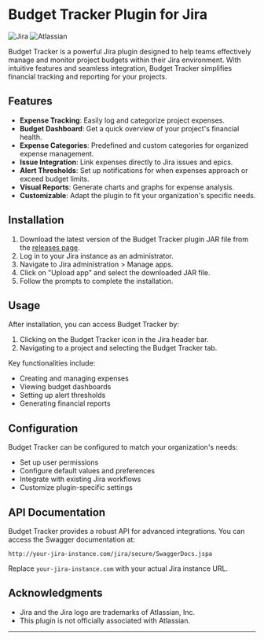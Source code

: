 # Budget Tracker Plugin for Jira

![Jira](https://img.shields.io/badge/Jira-0052CC?style=for-the-badge&logo=Jira&logoColor=white)
![Atlassian](https://img.shields.io/badge/Atlassian-0052CC?style=for-the-badge&logo=Atlassian&logoColor=white)

Budget Tracker is a powerful Jira plugin designed to help teams effectively manage and monitor project budgets within their Jira environment. With intuitive features and seamless integration, Budget Tracker simplifies financial tracking and reporting for your projects.

## Features

- **Expense Tracking**: Easily log and categorize project expenses.
- **Budget Dashboard**: Get a quick overview of your project's financial health.
- **Expense Categories**: Predefined and custom categories for organized expense management.
- **Issue Integration**: Link expenses directly to Jira issues and epics.
- **Alert Thresholds**: Set up notifications for when expenses approach or exceed budget limits.
- **Visual Reports**: Generate charts and graphs for expense analysis.
- **Customizable**: Adapt the plugin to fit your organization's specific needs.

## Installation

1. Download the latest version of the Budget Tracker plugin JAR file from the [releases page]([link-to-your-releases-page]).
2. Log in to your Jira instance as an administrator.
3. Navigate to Jira administration > Manage apps.
4. Click on "Upload app" and select the downloaded JAR file.
5. Follow the prompts to complete the installation.

## Usage

After installation, you can access Budget Tracker by:

1. Clicking on the Budget Tracker icon in the Jira header bar.
2. Navigating to a project and selecting the Budget Tracker tab.

Key functionalities include:

- Creating and managing expenses
- Viewing budget dashboards
- Setting up alert thresholds
- Generating financial reports

## Configuration

Budget Tracker can be configured to match your organization's needs:

- Set up user permissions
- Configure default values and preferences
- Integrate with existing Jira workflows
- Customize plugin-specific settings

## API Documentation

Budget Tracker provides a robust API for advanced integrations. You can access the Swagger documentation at:

```
http://your-jira-instance.com/jira/secure/SwaggerDocs.jspa
```

Replace `your-jira-instance.com` with your actual Jira instance URL.


## Acknowledgments

- Jira and the Jira logo are trademarks of Atlassian, Inc.
- This plugin is not officially associated with Atlassian.

---
